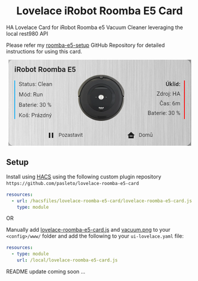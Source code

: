 <h1 align="center">
    Lovelace iRobot Roomba E5 Card
</h1>

HA Lovelace Card for iRobot Roomba e5 Vacuum Cleaner leveraging the local rest980 API

Please refer my [roomba-e5-setup] GitHub Repository for detailed instructions for using this card.

<p align="center">
    <img src="./example/card_example.png" alt="Idle"/>
</p>

## Setup

Install using [HACS][hacs] using the following custom plugin repository ```https://github.com/pasleto/lovelace-roomba-e5-card```
```yaml
resources:
  - url: /hacsfiles/lovelace-roomba-e5-card/lovelace-roomba-e5-card.js
    type: module
```

OR 

Manually add [lovelace-roomba-e5-card.js] and [vacuum.png]
to your `<config>/www/` folder and add the following to your `ui-lovelace.yaml` file:
```yaml
resources:
  - type: module
    url: /local/lovelace-roomba-e5-card.js
```



README update coming soon ...




[roomba-e5-setup]: https://github.com/pasleto/hassio-roomba-e5-setup
[hacs]: https://github.com/custom-components/hacs
[lovelace-roomba-e5-card.js]: https://raw.githubusercontent.com/pasleto/lovelace-roomba-e5-card/master/dist/lovelace-roomba-e5-card.js
[vacuum.png]: https://raw.githubusercontent.com/pasleto/lovelace-roomba-e5-card/master/dist/vacuum.png